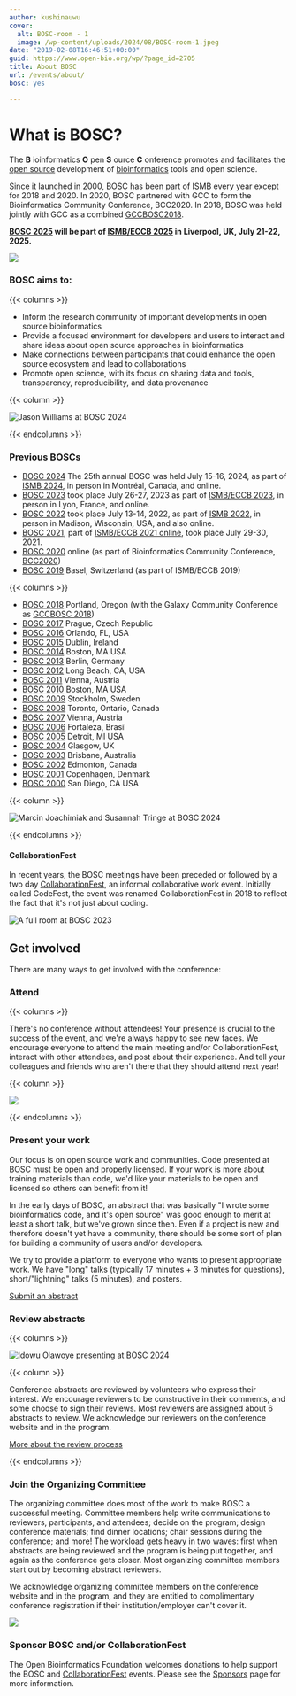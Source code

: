 ```yaml
---
author: kushinauwu
cover:
  alt: BOSC-room - 1
  image: /wp-content/uploads/2024/08/BOSC-room-1.jpeg
date: "2019-02-08T16:46:51+00:00"
guid: https://www.open-bio.org/wp/?page_id=2705
title: About BOSC
url: /events/about/
bosc: yes 

---
```

# What is BOSC?

The **B** ioinformatics **O** pen **S** ource **C** onference promotes and facilitates the [open source](https://en.wikipedia.org/wiki/open_source) development of [bioinformatics](https://en.wikipedia.org/wiki/bioinformatics) tools and open science.

Since it launched in 2000, BOSC has been part of ISMB every year except for 2018 and 2020. In 2020, BOSC partnered with GCC to form the Bioinformatics Community Conference, BCC2020. In 2018, BOSC was held jointly with GCC as a combined [GCCBOSC2018](https://gccbosc2018.sched.com/).

**[BOSC 2025](/events/bosc-2025) will be part of [ISMB/ECCB 2025](https://www.iscb.org/ismbeccb2025/home) in Liverpool, UK,  July 21-22, 2025.**

![](/wp-content/uploads/2019/03/codefest-some-people.jpg)

### BOSC aims to:

{{< columns >}}

- Inform the research community of important developments in open source bioinformatics
- Provide a focused environment for developers and users to interact and share ideas about open source approaches in bioinformatics
- Make connections between participants that could enhance the open source ecosystem and lead to collaborations
- Promote open science, with its focus on sharing data and tools, transparency, reproducibility, and data provenance

{{< column >}}

![Jason Williams at BOSC 2024](/wp-content/uploads/2024/12/Jason-at-mic-cropped-1.jpeg)

{{< endcolumns >}}

### Previous BOSCs

- [BOSC 2024](/events/bosc-2024/) The 25th annual BOSC was held July 15-16, 2024, as part of [ISMB 2024](https://www.iscb.org/ismbeccb2024), in person in Montréal, Canada, and online.
- [BOSC 2023](/events/bosc-2023/) took place July 26-27, 2023 as part of [ISMB/ECCB 2023](https://www.iscb.org/ismbeccb2023), in person in Lyon, France, and online.
- [BOSC 2022](/events/bosc-2022/) took place July 13-14, 2022, as part of [ISMB 2022](https://www.iscb.org/ismb2022), in person in Madison, Wisconsin, USA, and also online.
- [BOSC 2021](/events/bosc-2021/), part of [ISMB/ECCB 2021 online](https://www.iscb.org/ismbeccb2021), took place July 29-30, 2021.
- [BOSC 2020](/events/bosc/) online (as part of Bioinformatics Community Conference, [BCC2020](https://bcc2020.github.io/))
- [BOSC 2019](/events/bosc-2019/) Basel, Switzerland (as part of ISMB/ECCB 2019)

{{< columns >}}

- [BOSC 2018](/wiki/BOSC_2018) Portland, Oregon (with the Galaxy Community Conference as [GCCBOSC 2018](/2018/07/27/gccbosc-2018-post-meeting-report/))
- [BOSC 2017](/wiki/BOSC_2017) Prague, Czech Republic
- [BOSC 2016](/wiki/BOSC_2016) Orlando, FL, USA
- [BOSC 2015](/wiki/BOSC_2015) Dublin, Ireland
- [BOSC 2014](/wiki/BOSC_2014) Boston, MA USA
- [BOSC 2013](/wiki/BOSC_2013) Berlin, Germany
- [BOSC 2012](/wiki/BOSC_2012) Long Beach, CA, USA
- [BOSC 2011](/wiki/BOSC_2011) Vienna, Austria
- [BOSC 2010](/wiki/BOSC_2010) Boston, MA USA
- [BOSC 2009](/wiki/BOSC_2009) Stockholm, Sweden
- [BOSC 2008](/wiki/BOSC_2008) Toronto, Ontario, Canada
- [BOSC 2007](/wiki/BOSC_2007) Vienna, Austria
- [BOSC 2006](/wiki/BOSC_2006) Fortaleza, Brasil
- [BOSC 2005](/wiki/BOSC_2005) Detroit, MI USA
- [BOSC 2004](/wiki/BOSC_2004) Glasgow, UK
- [BOSC 2003](/wiki/BOSC_2003) Brisbane, Australia
- [BOSC 2002](/wiki/BOSC_2002) Edmonton, Canada
- [BOSC 2001](/wiki/BOSC_2001) Copenhagen, Denmark
- [BOSC 2000](/wiki/BOSC_2000) San Diego, CA USA

{{< column >}}

![Marcin Joachimiak and Susannah Tringe at BOSC 2024](/wp-content/uploads/2025/01/Marcin-talking-to-Susannah-Tringe.jpg)

{{< endcolumns >}}


#### CollaborationFest

In recent years, the BOSC meetings have been preceded or followed by a two day [CollaborationFest](/events/bosc-2024/obf-bosc-collaborationfest-2024/), an informal collaborative work event. Initially called CodeFest, the event was renamed CollaborationFest in 2018 to reflect the fact that it's not just about coding.

![A full room at BOSC 2023](/wp-content/uploads/2023/08/BOSC2023-crowded-room-Jason-standing-1.png)

## Get involved

There are many ways to get involved with the conference:

### Attend

{{< columns >}}

There's no conference without attendees! Your presence is crucial to the success of the event, and we're always happy to see new faces. We encourage everyone to attend the main meeting and/or CollaborationFest, interact with other attendees, and post about their experience. And tell your colleagues and friends who aren't there that they should attend next year!

{{< column >}}

![](/wp-content/uploads/2019/03/Sehrish-Kanwal-poster-1-1.jpg)

{{< endcolumns >}}


### Present your work

Our focus is on open source work and communities. Code presented at BOSC must be open and properly licensed. If your work is more about training materials than code, we'd like your materials to be open and licensed so others can benefit from it!

In the early days of BOSC, an abstract that was basically "I wrote some bioinformatics code, and it's open source" was good enough to merit at least a short talk, but we've grown since then. Even if a project is new and therefore doesn't yet have a community, there should be some sort of plan for building a community of users and/or developers.

We try to provide a platform to everyone who wants to present appropriate work. We have "long" talks (typically 17 minutes + 3 minutes for questions), short/"lightning" talks (5 minutes), and posters.

<a href="/events/bosc-2025/submit/" class="btn btn-lg btn-primary">Submit an abstract</a>


### Review abstracts

{{< columns >}}

![Idowu Olawoye presenting at BOSC 2024](/wp-content/uploads/2025/01/Idowu-Olawoye-presenting.jpeg)

{{< column >}}

Conference abstracts are reviewed by volunteers who express their interest. We encourage reviewers to be constructive in their comments, and some choose to sign their reviews. Most reviewers are assigned about 6 abstracts to review. We acknowledge our reviewers on the conference website and in the program.

<a href="https://github.com/OBF/bosc_materials/blob/master/BOSC_review_process.md" target="_new" class="btn btn-lg btn-primary">More about the review process</a>

{{< endcolumns >}}


### Join the Organizing Committee

The organizing committee does most of the work to make BOSC a successful meeting. Committee members help write communications to reviewers, participants, and attendees; decide on the program; design conference materials; find dinner locations; chair sessions during the conference; and more! The workload gets heavy in two waves: first when abstracts are being reviewed and the program is being put together, and again as the conference gets closer. Most organizing committee members start out by becoming abstract reviewers.

We acknowledge organizing committee members on the conference website and in the program, and they are entitled to complimentary conference registration if their institution/employer can't cover it.

![](/wp-content/uploads/2022/01/BOSC-roundtable-2021-Jul-29-1-1.jpeg)

### Sponsor BOSC and/or CollaborationFest

The Open Bioinformatics Foundation welcomes donations to help support the BOSC and [CollaborationFest](/events/bosc/collaborationfest/) events. Please see the [Sponsors](/events/bosc/sponsors/) page for more information.
